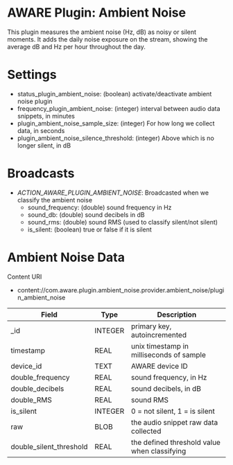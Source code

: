 AWARE Plugin: Ambient Noise
===========================

This plugin measures the ambient noise (Hz, dB) as noisy or silent moments. It adds the daily noise exposure on the stream, showing the average dB and Hz per hour throughout the day.

# Settings
- status_plugin_ambient_noise: (boolean) activate/deactivate ambient noise plugin
- frequency_plugin_ambient_noise: (integer) interval between audio data snippets, in minutes
- plugin_ambient_noise_sample_size: (integer) For how long we collect data, in seconds
- plugin_ambient_noise_silence_threshold: (integer) Above which is no longer silent, in dB

# Broadcasts
- *ACTION_AWARE_PLUGIN_AMBIENT_NOISE*: Broadcasted when we classify the ambient noise
    - sound_frequency: (double) sound frequency in Hz
    - sound_db: (double) sound decibels in dB
    - sound_rms: (double) sound RMS (used to classify silent/not silent)
    - is_silent: (boolean) true or false if it is silent
    
Ambient Noise Data
==================

Content URI
- content://com.aware.plugin.ambient_noise.provider.ambient_noise/plugin_ambient_noise

Field | Type | Description
------ | ------ | ------------
_id | INTEGER | primary key, autoincremented
timestamp | REAL | unix timestamp in milliseconds of sample
device_id | TEXT | AWARE device ID
double_frequency | REAL | sound frequency, in Hz
double_decibels	| REAL | sound decibels, in dB
double_RMS | REAL |	sound RMS
is_silent |	INTEGER | 0 = not silent, 1 = is silent
raw | BLOB | the audio snippet raw data collected
double_silent_threshold | REAL | the defined threshold value when classifying
